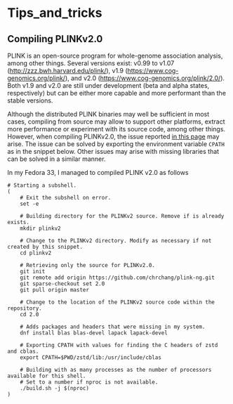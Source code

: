 # Tips_and_tricks

## Compiling PLINKv2.0

PLINK is an open-source program for whole-genome association analysis, among other things. Several versions exist: v0.99 to v1.07 (http://zzz.bwh.harvard.edu/plink/), v1.9 (https://www.cog-genomics.org/plink/), and v2.0 (https://www.cog-genomics.org/plink/2.0/). Both v1.9 and v2.0 are still under development (beta and alpha states, respectively) but can be either more capable and more performant than the stable versions.

Although the distributed PLINK binaries may well be sufficient in most cases, compiling from source may allow to support other platforms, extract more performance or experiment with its source code, among other things. However, when compiling PLINKv2.0, the issue reported [in this page](https://github.com/chrchang/plink-ng/issues/152) may arise. The issue can be solved by exporting the environment variable `CPATH` as in the snippet below. Other issues may arise with missing libraries that can be solved in a similar manner.


In my Fedora 33, I managed to compiled PLINK v2.0 as follows
```
# Starting a subshell.
(
    # Exit the subshell on error.
    set -e
    
    # Building directory for the PLINKv2 source. Remove if is already exists.
    mkdir plinkv2 
    
    # Change to the PLINKv2 directory. Modify as necessary if not created by this snippet.
    cd plinkv2 
        
    # Retrieving only the source for PLINKv2.0.
    git init
    git remote add origin https://github.com/chrchang/plink-ng.git
    git sparse-checkout set 2.0
    git pull origin master

    # Change to the location of the PLINKv2 source code within the repository.
    cd 2.0 
    
    # Adds packages and headers that were missing in my system.
    dnf install blas blas-devel lapack lapack-devel

    # Exporting CPATH with values for finding the C headers of zstd and cblas.
    export CPATH=$PWD/zstd/lib:/usr/include/cblas
    
    # Building with as many processes as the number of processors available for this shell.
    # Set to a number if nproc is not available.
    ./build.sh -j $(nproc) 
)
```
